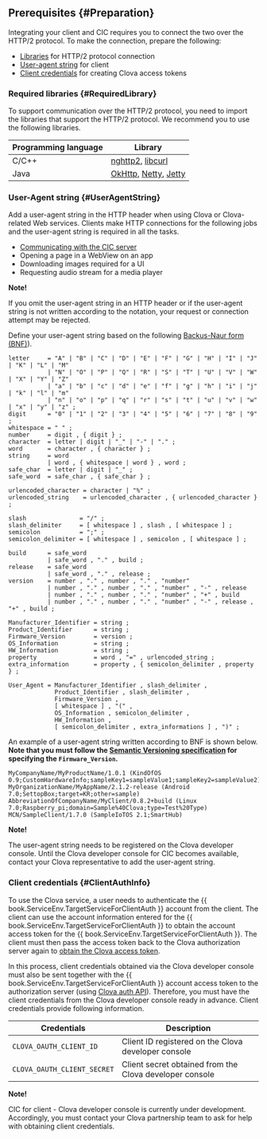 ## Prerequisites {#Preparation}
Integrating your client and CIC requires you to connect the two over the HTTP/2 protocol. To make the connection, prepare the following:

* [Libraries](#RequiredLibrary) for HTTP/2 protocol connection
* [User-agent string](#UserAgentString) for client
* [Client credentials](#ClientAuthInfo) for creating Clova access tokens


### Required libraries {#RequiredLibrary}
To support communication over the HTTP/2 protocol, you need to import the libraries that support the HTTP/2 protocol. We recommend you to use the following libraries.

| Programming language | Library                            |
|---------|------------------------------------|
| C/C++   | [nghttp2](https://nghttp2.org/), [libcurl](https://curl.haxx.se/libcurl/) |
| Java    | [OkHttp](https://square.github.io/okhttp/), [Netty](https://netty.io/), [Jetty](https://www.eclipse.org/jetty/) |


### User-Agent string {#UserAgentString}

Add a user-agent string in the HTTP header when using Clova or Clova-related Web services. Clients make HTTP connections for the following jobs and the user-agent string is required in all the tasks.

* [Communicating with the CIC server](#ConnectToCIC)
* Opening a page in a WebView on an app
* Downloading images required for a UI
* Requesting audio stream for a media player

<div class="note">
  <p><strong>Note!</strong></p>
  <p>If you omit the user-agent string in an HTTP header or if the user-agent string is not written according to the notation, your request or connection attempt may be rejected.</p>
</div>

Define your user-agent string based on the following [Backus-Naur form (BNF)](https://en.wikipedia.org/wiki/Backus%E2%80%93Naur_form)).

```
letter     = "A" | "B" | "C" | "D" | "E" | "F" | "G" | "H" | "I" | "J" | "K" | "L" | "M"
           | "N" | "O" | "P" | "Q" | "R" | "S" | "T" | "U" | "V" | "W" | "X" | "Y" | "Z"
           | "a" | "b" | "c" | "d" | "e" | "f" | "g" | "h" | "i" | "j" | "k" | "l" | "m"
           | "n" | "o" | "p" | "q" | "r" | "s" | "t" | "u" | "v" | "w" | "x" | "y" | "z" ;
digit      = "0" | "1" | "2" | "3" | "4" | "5" | "6" | "7" | "8" | "9" ;
whitespace = " " ;
number     = digit , { digit } ;
character  = letter | digit | "_" | "-" | "." ;
word       = character , { character } ;
string     = word
           | word , { whitespace | word } , word ;
safe_char  = letter | digit | "_" ;
safe_word  = safe_char , { safe_char } ;

urlencoded_character = character | "%" ;
urlencoded_string    = urlencoded_character , { urlencoded_character } ;

slash               = "/" ;
slash_delimiter     = [ whitespace ] , slash , [ whitespace ] ;
semicolon           = ";" ;
semicolon_delimiter = [ whitespace ] , semicolon , [ whitespace ] ;

build      = safe_word
           | safe_word , "." , build ;
release    = safe_word
           | safe_word , "." , release ;
version    = number , "." , number , "." , "number"
           | number , "." , number , "." , "number" , "-" , release
           | number , "." , number , "." , "number" , "+" , build
           | number , "." , number , "." , "number" , "-" , release , "+" , build ;

Manufacturer_Identifier = string ;
Product_Identifier      = string ;
Firmware_Version        = version ;
OS_Information          = string ;
HW_Information          = string ;
property                = word , "=" , urlencoded_string ;
extra_information       = property , { semicolon_delimiter , property } ;

User_Agent = Manufacturer_Identifier , slash_delimiter ,
             Product_Identifier , slash_delimiter ,
             Firmware_Version ,
             [ whitespace ] , "(" ,
             OS_Information , semicolon_delimiter ,
             HW_Information ,
             [ semicolon_delimiter , extra_informations ] , ")" ;
```

An example of a user-agent string written according to BNF is shown below. **Note that you must follow the [Semantic Versioning specification](https://semver.org/) for specifying the `Firmware_Version`.**

```
MyCompanyName/MyProductName/1.0.1 (KindOfOS 0.9;CustomHardwareInfo;sampleKey1=sampleValue1;sampleKey2=sampleValue2)
MyOrganizationName/MyAppName/2.1.2-release (Android 7.0;SettopBox;target=KR;other=sample)
AbbreviationOfCompanyName/MyClient/0.8.2+build (Linux 7.0;Raspberry_pi;domain=Sample%40Clova;type=Test%20Type)
MCN/SampleClient/1.7.0 (SampleIoTOS 2.1;SmartHub)
```

<div class="note">
  <p><strong>Note!</strong></p>
  <p>The user-agent string needs to be registered on the Clova developer console. Until the Clova developer console for CIC becomes available, contact your Clova representative to add the user-agent string.</p>
</div>

### Client credentials {#ClientAuthInfo}
To use the Clova service, a user needs to authenticate the {{ book.ServiceEnv.TargetServiceForClientAuth }} account from the client. The client can use the account information entered for the {{ book.ServiceEnv.TargetServiceForClientAuth }} to obtain the account access token for the {{ book.ServiceEnv.TargetServiceForClientAuth }}. The client must then pass the access token back to the Clova authorization server again to [obtain the Clova access token](#CreateClovaAccessToken).

In this process, client credentials obtained via the Clova developer console must also be sent together with the {{ book.ServiceEnv.TargetServiceForClientAuth }} account access token to the authorization server (using [Clova auth API](/Develop/References/Clova_Auth_API.md)). Therefore, you must have the client credentials from the Clova developer console ready in advance. Client credentials provide following information.

| Credentials                   | Description                                              |
|---------------------------|--------------------------------------------------|
| `CLOVA_OAUTH_CLIENT_ID`     | Client ID registered on the Clova developer console         |
| `CLOVA_OAUTH_CLIENT_SECRET` | Client secret obtained from the Clova developer console |

<div class="note">
  <p><strong>Note!</strong></p>
  <p>CIC for client - Clova developer console is currently under development. Accordingly, you must contact your Clova partnership team to ask for help with obtaining client credentials.</p>
</div>
